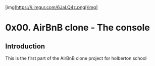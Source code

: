 [img]https://i.imgur.com/6JaLQ4z.png[/img]

# 0x00. AirBnB clone - The console

## Introduction
This is the first part of the AirBnB clone project for holberton school

